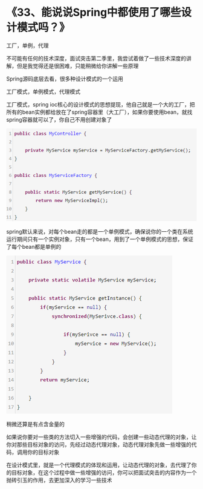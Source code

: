 # 《33、能说说Spring中都使用了哪些设计模式吗？》
工厂，单例，代理

 

不可能有任何的技术深度，面试突击第二季里，我尝试着做了一些技术深度的讲解，但是我觉得还是很困难，只能稍微给你讲解一些原理

 

Spring源码底层去看，很多种设计模式的一个运用

 

工厂模式，单例模式，代理模式

 

工厂模式，spring ioc核心的设计模式的思想提现，他自己就是一个大的工厂，把所有的bean实例都给放在了spring容器里（大工厂），如果你要使用bean，就找spring容器就可以了，你自己不用创建对象了

 

![工厂模式](images/33/01.png)

 

spring默认来说，对每个bean走的都是一个单例模式，确保说你的一个类在系统运行期间只有一个实例对象，只有一个bean，用到了一个单例模式的思想，保证了每个bean都是单例的

 

![单例模式](images/33/02.png)



稍微还算是有点含金量的

 

如果说你要对一些类的方法切入一些增强的代码，会创建一些动态代理的对象，让你对那些目标对象的访问，先经过动态代理对象，动态代理对象先做一些增强的代码，调用你的目标对象

 

在设计模式里，就是一个代理模式的体现和运用，让动态代理的对象，去代理了你的目标对象，在这个过程中做一些增强的访问，你可以把面试突击的内容作为一个抛砖引玉的作用，去更加深入的学习一些技术